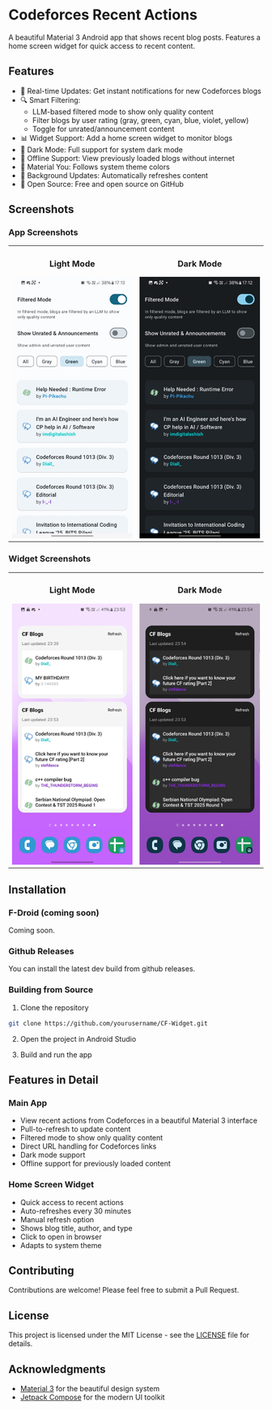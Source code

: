 # Codeforces Recent Actions

A beautiful Material 3 Android app that shows recent  blog posts. Features a home screen widget for quick access to recent content.

## Features

- 📱 Real-time Updates: Get instant notifications for new Codeforces blogs
- 🔍 Smart Filtering: 
  - LLM-based filtered mode to show only quality content
  - Filter blogs by user rating (gray, green, cyan, blue, violet, yellow)
  - Toggle for unrated/announcement content
- 📊 Widget Support: Add a home screen widget to monitor blogs
- 🌙 Dark Mode: Full support for system dark mode
- 💾 Offline Support: View previously loaded blogs without internet
- 🎨 Material You: Follows system theme colors
- 🔄 Background Updates: Automatically refreshes content
- 📖 Open Source: Free and open source on GitHub

## Screenshots

### App Screenshots

<div align="center">
  <table>
    <tr>
      <td align="center">
        <h3>Light Mode</h3>
        <img src="screenshots/app_light_new.jpeg" alt="App Light Mode" width="300"/>
      </td>
      <td align="center">
        <h3>Dark Mode</h3>
        <img src="screenshots/app_dark_new.jpeg" alt="App Dark Mode" width="300"/>
      </td>
    </tr>
  </table>
</div>

### Widget Screenshots

<div align="center">
  <table>
    <tr>
      <td align="center">
        <h3>Light Mode</h3>
        <img src="screenshots/widget_light.jpeg" alt="Widget Light Mode" width="300"/>
      </td>
      <td align="center">
        <h3>Dark Mode</h3>
        <img src="screenshots/widget_dark.jpeg" alt="Widget Dark Mode" width="300"/>
      </td>
    </tr>
  </table>
</div>

## Installation

### F-Droid (coming soon)
Coming soon.

### Github Releases
You can install the latest dev build from github releases.

### Building from Source
1. Clone the repository
```bash
git clone https://github.com/yourusername/CF-Widget.git
```

2. Open the project in Android Studio

3. Build and run the app

## Features in Detail

### Main App
- View recent actions from Codeforces in a beautiful Material 3 interface
- Pull-to-refresh to update content
- Filtered mode to show only quality content
- Direct URL handling for Codeforces links
- Dark mode support
- Offline support for previously loaded content

### Home Screen Widget
- Quick access to recent actions
- Auto-refreshes every 30 minutes
- Manual refresh option
- Shows blog title, author, and type
- Click to open in browser
- Adapts to system theme

## Contributing

Contributions are welcome! Please feel free to submit a Pull Request.

## License

This project is licensed under the MIT License - see the [LICENSE](LICENSE) file for details.

## Acknowledgments

- [Material 3](https://m3.material.io/) for the beautiful design system
- [Jetpack Compose](https://developer.android.com/jetpack/compose) for the modern UI toolkit 